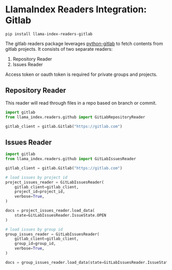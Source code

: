 # LlamaIndex Readers Integration: Gitlab

`pip install llama-index-readers-gitlab`

The gitlab readers package leverages [python-gitlab](https://python-gitlab.readthedocs.io/en/stable/index.html) to fetch contents from gitlab projects. It consists of two separate readers:

1. Repository Reader
2. Issues Reader

Access token or oauth token is required for private groups and projects.

## Repository Reader

This reader will read through files in a repo based on branch or commit.

```python
import gitlab
from llama_index.readers.github import GitLabRepositoryReader

gitlab_client = gitlab.Gitlab("https://gitlab.com")
```

## Issues Reader

```python
import gitlab
from llama_index.readers.github import GitLabIssuesReader

gitlab_client = gitlab.Gitlab("https://gitlab.com")

# load issues by project id
project_issues_reader = GitLabIssuesReader(
    gitlab_client=gitlab_client,
    project_id=project_id,
    verbose=True,
)

docs = project_issues_reader.load_data(
    state=GitLabIssuesReader.IssueState.OPEN
)

# load issues by group id
group_issues_reader = GitLabIssuesReader(
    gitlab_client=gitlab_client,
    group_id=group_id,
    verbose=True,
)

docs = group_issues_reader.load_data(state=GitLabIssuesReader.IssueState.OPEN)
```
